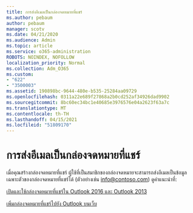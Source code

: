 ```yaml
---
title: การส่งอีเมลเป็นกล่องจดหมายที่แชร์
ms.author: pebaum
author: pebaum
manager: scotv
ms.date: 04/21/2020
ms.audience: Admin
ms.topic: article
ms.service: o365-administration
ROBOTS: NOINDEX, NOFOLLOW
localization_priority: Normal
ms.collection: Adm_O365
ms.custom:
- "622"
- "3500003"
ms.assetid: 190898bc-9644-480e-b535-25284aa09729
ms.openlocfilehash: 0311a22e689f27868a2b0cd252af34926dad9902
ms.sourcegitcommit: 8bc60ec34bc1e40685e3976576e04a2623f63a7c
ms.translationtype: MT
ms.contentlocale: th-TH
ms.lasthandoff: 04/15/2021
ms.locfileid: "51809170"
---
```

# <a name="sending-email-as-the-shared-mailbox"></a>การส่งอีเมลเป็นกล่องจดหมายที่แชร์

เมื่อคุณสร้างกล่องจดหมายที่แชร์ ผู้ใช้ที่เป็นสมาชิกของกล่องจดหมายจะสามารถส่งอีเมลเป็นข้อมูลเฉพาะตัวของกล่องจดหมายที่แชร์ได้ (ตัวอย่างเช่น info@contoso.com)  ดูคําแนะนําที่:
  
[เปิดและใช้กล่องจดหมายที่แชร์ใน Outlook 2016 และ Outlook 2013](https://support.office.com/article/open-and-use-a-shared-mailbox-in-outlook-2016-and-outlook-2013-d94a8e9e-21f1-4240-808b-de9c9c088afd)
  
[เพิ่มกล่องจดหมายที่แชร์ไปยัง Outlook บนเว็บ](https://support.office.com/article/add-a-shared-mailbox-to-outlook-on-the-web-98b5a90d-4e38-415d-a030-f09a4cd28207)
  